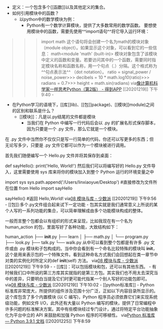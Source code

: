 - 定义：一个包含多个[[函数]]以及其他定义的集合。
- 如何引用模块中的函数？
    - 以python中的数学模块为例：
        - Python有一个数学计算模块，提供了大多数常用的数学函数。
要想使用模块中的函数，需要先使用^^import语句^^将它导入运行环境：
>>> import math
这个语句将会创建一个名为math的模块对象
（module object）。如果显示这个对象，可以看到它的一些信息：
>>> math<module 'math' (built-in)>
模块对象包含了该模块中定义的函数和变量。若要访问其中的一个函数，需要同时指定模块名称和函数名称，用一个句点（.）分隔。这个格式称为^^句点表示法^^
（dot notation）。
>>> ratio = signal_power / noise_power>>> decibels = 10 * math.log10(ratio)>>> radians = 0.7>>> height = math.sin(radians)
via[像计算机科学家一样思考Python（第2版） - 得到APP](https://www.dedao.cn/reader?id=bBVDEXGGLn7eB51b8NjVRqDoQJPMk3aXaJWadYrXmAxE4Ov92lgzK6ZypxLqdQjp)
[[20201219]] 下午9:40
    - 
- 在Python学习的语境下，[[库]]lib)、[[包]]package)、[[模块]]module)之间的区别和联系是什么？
    - [[模块]]：凡是以.py结尾的文件都是模块
        - 当我们在 Python 中编写一行代码后会以 .py 的扩展名形式保存脚本，因为只要是一个 .py 文件，那么它就是一个模块。

在 .py 文件中当然你不仅仅只是写一行简单的代码，你还可以写更多的东西；但无论写多少，只要是 .py 文件它都可以作为一个模块被进行调用。

首先我们随便编写一个 Hello.py 文件并将其保存到桌面：

def sayHello():
    print('Hello, World!')
然后我们可以将编写好的 Hello.py 文件导入，这里需要使用 sys 库来将你的模块加入到整个 Python 运行的环境变量之中

import sys
sys.path.append('/Users/linxiaoyue/Desktop') #直接修改为文件所在位置
from Hello import sayHello

sayHello() #返回 Hello,World!
via[08 模块与库 - 少数派](https://sspai.com/post/62662)
[[20201219]] 下午9:56
    - [[包]]:多个.py文件组合起来试下一定功能
        - 包其实就是我们通常意义上所说的某个人写的一系列功能的集合，可以简单理解成由多个功能模块构成的整体。

一般而言整个包都会以有组织的形式来呈现，比如我现在有一个名为 human_action 的包，里面写好了各种功能，大致结构如下：

human_action
├── __init__.py
├── learn
│   ├── math.py
│   └── program.py
├── look.py
├── talk.py
└── walk.py
从中可以看到整个包都是有许多 .py 文件或由 .py 模块和子包构成的。当中你会看到有一个命名比较特殊的模块叫 __init__，这个是用来表示包的一个特殊文件。看到这种命名方式我们会回想起在类一章节中对类的实例化时所定义的def __init__(self) 方法。
via[08 模块与库 - 少数派](https://sspai.com/post/62662)
[[20201219]] 下午9:59
            - 
    - [[库]]：可以包括模块和包，还可以有其他东西。
        - 有时候我们口中所说的第三方库其实就指的是第三方包。其实我们也不用太去深究当中的差异，只要明白当提及它们时更可能代指某一个别人写好的功能包即可。
via[08 模块与库 - 少数派](https://sspai.com/post/62662)
[[20201219]] 下午10:02
    - [[python标准库]]
        - Python 标准库非常庞大，所提供的组件涉及范围十分广泛，正如以下内容目录所显示的。这个库包含了多个内置模块 (以 C 编写)，Python 程序员必须依靠它们来实现系统级功能，例如文件 I/O，此外还有大量以 Python 编写的模块，提供了日常编程中许多问题的标准解决方案。其中有些模块经过专门设计，通过将特定平台功能抽象化为平台中立的 API 来鼓励和加强 Python 程序的可移植性。
via[Python 标准库 — Python 3.9.1 文档](https://docs.python.org/zh-cn/3/library/index.html)
[[20201225]] 下午8:59
